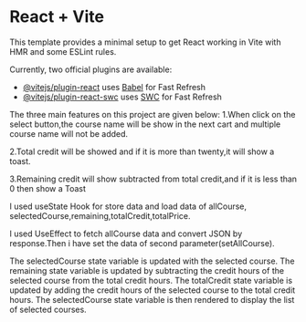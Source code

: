 # React + Vite

This template provides a minimal setup to get React working in Vite with HMR and some ESLint rules.

Currently, two official plugins are available:

- [@vitejs/plugin-react](https://github.com/vitejs/vite-plugin-react/blob/main/packages/plugin-react/README.md) uses [Babel](https://babeljs.io/) for Fast Refresh
- [@vitejs/plugin-react-swc](https://github.com/vitejs/vite-plugin-react-swc) uses [SWC](https://swc.rs/) for Fast Refresh


<!-- 1.Add at least 3 Project features -->
The three main features on this project are given below:
1.When click on the select button,the course name will be show in the next cart and multiple course name will not be added.

2.Total credit will be showed and if it is  more than twenty,it will show a toast.

3.Remaining credit will show subtracted from total credit,and if it is less than 0 then  show a Toast

<!-- Discuss how you managed the state in your assignment project. -->
I used useState Hook for store data and load data of allCourse, selectedCourse,remaining,totalCredit,totalPrice.

I used UseEffect to fetch allCourse data and convert JSON by response.Then i have set the data of second parameter(setAllCourse).

The selectedCourse state variable is updated with the selected course.
The remaining state variable is updated by subtracting the credit hours of the selected course from the total credit hours.
The totalCredit state variable is updated by adding the credit hours of the selected course to the total credit hours.
The selectedCourse state variable is then rendered to display the list of selected courses.
